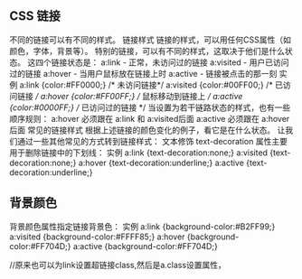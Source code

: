 ## CSS 链接 ##
不同的链接可以有不同的样式。
链接样式
链接的样式，可以用任何CSS属性（如颜色，字体，背景等）。
特别的链接，可以有不同的样式，这取决于他们是什么状态。
这四个链接状态是：
a:link - 正常，未访问过的链接
a:visited - 用户已访问过的链接
a:hover - 当用户鼠标放在链接上时
a:active - 链接被点击的那一刻
实例
a:link {color:#FF0000;}      /* 未访问链接*/
a:visited {color:#00FF00;}  /* 已访问链接 */
a:hover {color:#FF00FF;}  /* 鼠标移动到链接上 */
a:active {color:#0000FF;}  /* 已访问过的链接 */
当设置为若干链路状态的样式，也有一些顺序规则：
a:hover 必须跟在 a:link 和 a:visited后面
a:active 必须跟在 a:hover后面
常见的链接样式
根据上述链接的颜色变化的例子，看它是在什么状态。
让我们通过一些其他常见的方式转到链接样式：
文本修饰
text-decoration 属性主要用于删除链接中的下划线：
实例
a:link {text-decoration:none;}
a:visited {text-decoration:none;}
a:hover {text-decoration:underline;}
a:active {text-decoration:underline;}
## 背景颜色 ##
背景颜色属性指定链接背景色：
实例
a:link {background-color:#B2FF99;}
a:visited {background-color:#FFFF85;}
a:hover {background-color:#FF704D;}
a:active {background-color:#FF704D;}

//原来也可以为link设置超链接class,然后是a.class设置属性，
    <!DOCTYPE html>
    <html>
    <head>
    <meta charset="utf-8"> 
    <title>菜鸟教程(runoob.com)</title> 
    <style>
    a.one:link {color:#ff0000;}
    a.one:visited {color:#0000ff;}
    a.one:hover {color:#ffcc00;}
    
    a.two:link {color:#ff0000;}
    a.two:visited {color:#0000ff;}
    a.two:hover {font-size:150%;}
    
    a.three:link {color:#ff0000;}
    a.three:visited {color:#0000ff;}
    a.three:hover {background:#66ff66;}
    
    a.four:link {color:#ff0000;}
    a.four:visited {color:#0000ff;}
    a.four:hover {font-family:monospace;}
    
    a.five:link {color:#ff0000;text-decoration:none;}
    a.five:visited {color:#0000ff;text-decoration:none;}
    a.five:hover {text-decoration:underline;}
    </style>
    </head>
    
    <body>
    <p>将鼠标移至链接上改变样式.</p>
    
    <p><b><a class="one" href="/css/" target="_blank">This link changes color</a></b></p>
    <p><b><a class="two" href="/css/" target="_blank">This link changes font-size</a></b></p>
    <p><b><a class="three" href="/css/" target="_blank">This link changes background-color</a></b></p>
    <p><b><a class="four" href="/css/" target="_blank">This link changes font-family</a></b></p>
    <p><b><a class="five" href="/css/" target="_blank">This link changes text-decoration</a></b></p>
    </body>
    
    </html>